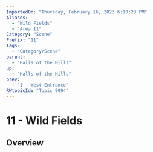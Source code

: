 ```yaml
---
ImportedOn: "Thursday, February 16, 2023 6:10:23 PM"
Aliases:
  - "Wild Fields"
  - "Area 11"
Category: "Scene"
Prefix: "11"
Tags:
  - "Category/Scene"
parent:
  - "Halls of the Hills"
up:
  - "Halls of the Hills"
prev:
  - "1 - West Entrance"
RWtopicId: "Topic_9094"
---
```

# 11 - Wild Fields
## Overview
